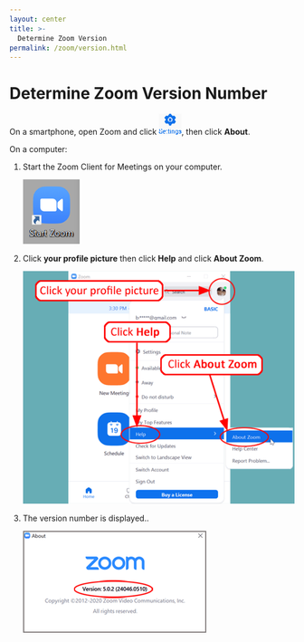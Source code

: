 ```yaml
---
layout: center
title: >-
  Determine Zoom Version
permalink: /zoom/version.html
---
```


# Determine Zoom Version Number

On a smartphone, open Zoom and click <img class="img-fluid" src="/assets/images/zoom/appSettings.gif" />, then click <strong>About</strong>.

On a computer:

<ol>
  <li>
    Start the Zoom Client for Meetings on your computer.
  </li>
  <p><img class="img-fluid" src="/assets/images/zoom/zmSettings1.gif" /></p>
  <li>
    Click <strong>your profile picture</strong> then click <strong>Help</strong> and click <strong>About Zoom</strong>.
  </li>
  <p><img class="img-fluid" src="/assets/images/zoom/version1.gif" /></p>
  <li>
    The version number is displayed.</strong>.
  </li>
  <p><img class="img-fluid" src="/assets/images/zoom/version2.gif" /></p>
</ol>
